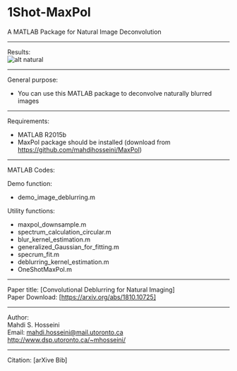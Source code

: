 # 1Shot-MaxPol
A MATLAB Package for Natural Image Deconvolution

----------------------------------------------------------------
Results:  
![alt natural](https://github.com/mahdihosseini/1Shot-MaxPol/blob/master/raw%20images/image_4.tif)

----------------------------------------------------------------
General purpose:  
-	You can use this MATLAB package to deconvolve naturally blurred images

----------------------------------------------------------------
Requirements:
- MATLAB R2015b
- MaxPol package should be installed (download from https://github.com/mahdihosseini/MaxPol)

----------------------------------------------------------------
MATLAB Codes:

Demo function:  
-	demo_image_deblurring.m

Utility functions:  
-	maxpol_downsample.m
-	spectrum_calculation_circular.m
-	blur_kernel_estimation.m
-	generalized_Gaussian_for_fitting.m
-	specrum_fit.m
-	deblurring_kernel_estimation.m
-	OneShotMaxPol.m

----------------------------------------------------------------  
Paper title: [Convolutional Deblurring for Natural Imaging]  
Paper Download: [https://arxiv.org/abs/1810.10725]  

----------------------------------------------------------------
Author:  
Mahdi S. Hosseini  
Email: mahdi.hosseini@mail.utoronto.ca  
http://www.dsp.utoronto.ca/~mhosseini/  

----------------------------------------------------------------
Citation:
[arXive Bib]
